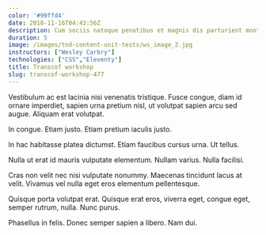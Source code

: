 ```yaml
---
color: '#99ffd4'
date: 2018-11-16T04:43:56Z
description: Cum sociis natoque penatibus et magnis dis parturient montes, nascetur ridiculus mus.
duration: 5
image: /images/tnd-content-unit-tests/ws_image_2.jpg
instructors: ["Wesley Carbry"]
technologies: ["CSS","Eleventy"]
title: Transcof workshop
slug: transcof-workshop-477
---
```

Vestibulum ac est lacinia nisi venenatis tristique. Fusce congue, diam id ornare imperdiet, sapien urna pretium nisl, ut volutpat sapien arcu sed augue. Aliquam erat volutpat.

In congue. Etiam justo. Etiam pretium iaculis justo.

In hac habitasse platea dictumst. Etiam faucibus cursus urna. Ut tellus.

Nulla ut erat id mauris vulputate elementum. Nullam varius. Nulla facilisi.

Cras non velit nec nisi vulputate nonummy. Maecenas tincidunt lacus at velit. Vivamus vel nulla eget eros elementum pellentesque.

Quisque porta volutpat erat. Quisque erat eros, viverra eget, congue eget, semper rutrum, nulla. Nunc purus.

Phasellus in felis. Donec semper sapien a libero. Nam dui.
